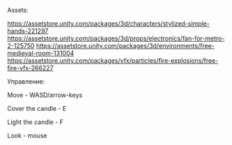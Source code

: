Assets:

https://assetstore.unity.com/packages/3d/characters/stylized-simple-hands-221297
https://assetstore.unity.com/packages/3d/props/electronics/fan-for-metro-2-125750
https://assetstore.unity.com/packages/3d/environments/free-medieval-room-131004
https://assetstore.unity.com/packages/vfx/particles/fire-explosions/free-fire-vfx-266227

Управление:

Move - WASD/arrow-keys

Cover the candle - E

Light the candle - F

Look - mouse
